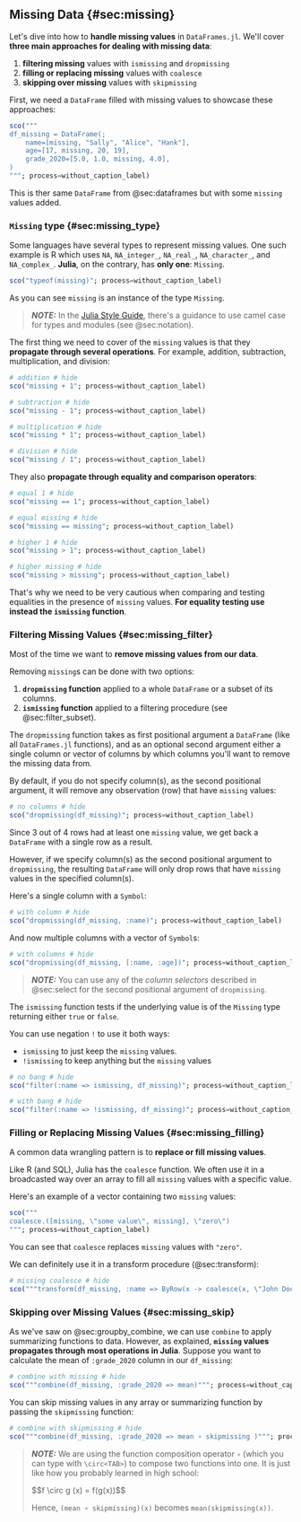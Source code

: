 ## Missing Data {#sec:missing}

Let's dive into how to **handle missing values** in `DataFrames.jl`.
We'll cover **three main approaches for dealing with missing data**:

1. **filtering missing** values with `ismissing` and `dropmissing`
1. **filling or replacing missing** values with `coalesce`
1. **skipping over missing** values with `skipmissing`

First, we need a `DataFrame` filled  with missing values to showcase these approaches:

```jl
sco("""
df_missing = DataFrame(;
    name=[missing, "Sally", "Alice", "Hank"],
    age=[17, missing, 20, 19],
    grade_2020=[5.0, 1.0, missing, 4.0],
)
"""; process=without_caption_label)
```

This is ther same `DataFrame` from @sec:dataframes but with some `missing` values added.

### `Missing` type {#sec:missing_type}

Some languages have several types to represent missing values.
One such example is R which uses `NA`, `NA_integer_`, `NA_real_`, `NA_character_`, and `NA_complex_`.
**Julia**, on the contrary, has **only one**: `Missing`.

```jl
sco("typeof(missing)"; process=without_caption_label)
```

As you can see `missing` is an instance of the type `Missing`.

> **_NOTE:_**
> In the [Julia Style Guide](https://docs.julialang.org/en/v1/manual/style-guide/),
> there's a guidance to use camel case for types and modules
> (see @sec:notation).

The first thing we need to cover of the `missing` values is that they **propagate through several operations**.
For example, addition, subtraction, multiplication, and division:

```jl
# addition # hide
sco("missing + 1"; process=without_caption_label)
```

```jl
# subtraction # hide
sco("missing - 1"; process=without_caption_label)
```

```jl
# multiplication # hide
sco("missing * 1"; process=without_caption_label)
```

```jl
# division # hide
sco("missing / 1"; process=without_caption_label)
```

They also **propagate through equality and comparison operators**:

```jl
# equal 1 # hide
sco("missing == 1"; process=without_caption_label)
```

```jl
# equal missing # hide
sco("missing == missing"; process=without_caption_label)
```

```jl
# higher 1 # hide
sco("missing > 1"; process=without_caption_label)
```

```jl
# higher missing # hide
sco("missing > missing"; process=without_caption_label)
```

That's why we need to be very cautious when comparing and testing equalities in the presence of `missing` values.
**For equality testing use instead the `ismissing` function**.

### Filtering Missing Values {#sec:missing_filter}

Most of the time we want to **remove missing values from our data**.

Removing `missing`s can be done with two options:

1. **`dropmissing` function** applied to a whole `DataFrame` or a subset of its columns.
1. **`ismissing` function** applied to a filtering procedure (see @sec:filter_subset).

The `dropmissing` function takes as first positional argument a `DataFrame` (like all `DataFrames.jl` functions),
and as an optional second argument either a single column or vector of columns by which columns you'll want to remove the missing data from.

By default, if you do not specify column(s), as the second positional argument,
it will remove any observation (row) that have `missing` values:

```jl
# no columns # hide
sco("dropmissing(df_missing)"; process=without_caption_label)
```

Since 3 out of 4 rows had at least one `missing` value, we get back a `DataFrame` with a single row as a result.

However, if we specify column(s) as the second positional argument to `dropmissing`,
the resulting `DataFrame` will only drop rows that have `missing` values in the specified column(s).

Here's a single column with a `Symbol`:

```jl
# with column # hide
sco("dropmissing(df_missing, :name)"; process=without_caption_label)
```

And now multiple columns with a vector of `Symbol`s:

```jl
# with columns # hide
sco("dropmissing(df_missing, [:name, :age])"; process=without_caption_label)
```

> **_NOTE:_**
> You can use any of the _column selectors_ described in @sec:select for the second positional argument of `dropmissing`.

The `ismissing` function tests if the underlying value is of the `Missing` type returning either `true` or `false`.

You can use negation `!` to use it both ways:

- `ismissing` to just keep the `missing` values.
- `!ismissing` to keep anything but the `missing` values

```jl
# no bang # hide
sco("filter(:name => ismissing, df_missing)"; process=without_caption_label)
```

```jl
# with bang # hide
sco("filter(:name => !ismissing, df_missing)"; process=without_caption_label)
```

### Filling or Replacing Missing Values {#sec:missing_filling}

A common data wrangling pattern is to **replace or fill missing values**.

Like R (and SQL), Julia has the `coalesce` function.
We often use it in a broadcasted way over an array to fill all `missing` values with a specific value.

Here's an example of a vector containing two `missing` values:

```jl
sco("""
coalesce.([missing, \"some value\", missing], \"zero\")
"""; process=without_caption_label)
```

You can see that `coalesce` replaces `missing` values with `"zero"`.

We can definitely use it in a transform procedure (@sec:transform):

```jl
# missing coalesce # hide
sco("""transform(df_missing, :name => ByRow(x -> coalesce(x, \"John Doe\")); renamecols=false)"""; process=without_caption_label)
```

### Skipping over Missing Values {#sec:missing_skip}

As we've saw on @sec:groupby_combine, we can use `combine` to apply summarizing functions to data.
However, as explained, **`missing` values propagates through most operations in Julia**.
Suppose you want to calculate the mean of `:grade_2020` column in our `df_missing`:

```jl
# combine with missing # hide
sco("""combine(df_missing, :grade_2020 => mean)"""; process=without_caption_label)
```

You can skip missing values in any array or summarizing function by passing the `skipmissing` function:

```jl
# combine with skipmissing # hide
sco("""combine(df_missing, :grade_2020 => mean ∘ skipmissing )"""; process=without_caption_label)
```

> **_NOTE:_**
> We are using the function composition operator `∘` (which you can type with `\circ<TAB>`) to compose two functions into one.
> It is just like how you probably learned in high school:
>
> \$\$f \\circ g (x) = f(g(x))\$\$
>
> Hence, `(mean ∘ skipmissing)(x)` becomes `mean(skipmissing(x))`.
